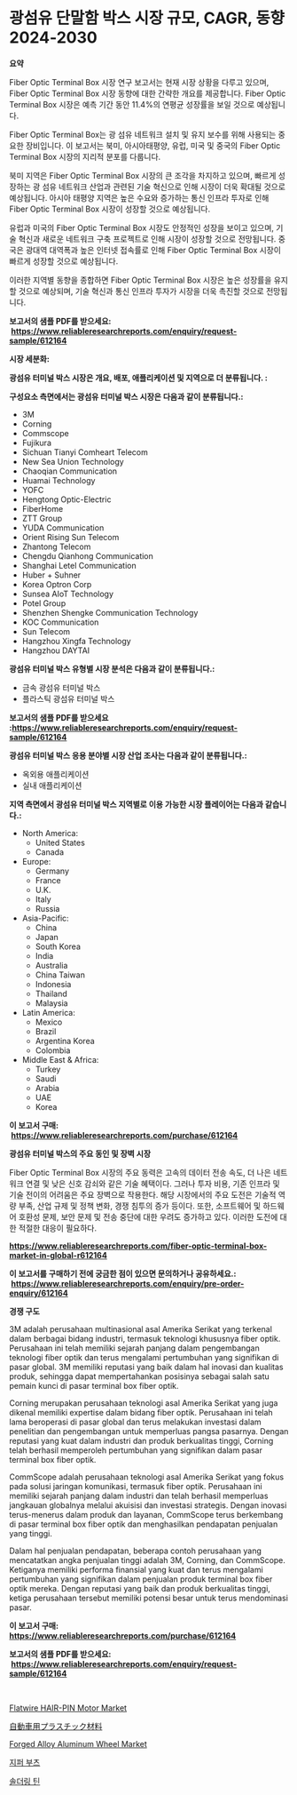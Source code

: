 <p><h1>광섬유 단말함 박스 시장 규모, CAGR, 동향 2024-2030</h1></p><p><strong>요약</strong></p>
<p><p>Fiber Optic Terminal Box 시장 연구 보고서는 현재 시장 상황을 다루고 있으며, Fiber Optic Terminal Box 시장 동향에 대한 간략한 개요를 제공합니다. Fiber Optic Terminal Box 시장은 예측 기간 동안 11.4%의 연평균 성장률을 보일 것으로 예상됩니다.</p><p>Fiber Optic Terminal Box는 광 섬유 네트워크 설치 및 유지 보수를 위해 사용되는 중요한 장비입니다. 이 보고서는 북미, 아시아태평양, 유럽, 미국 및 중국의 Fiber Optic Terminal Box 시장의 지리적 분포를 다룹니다.</p><p>북미 지역은 Fiber Optic Terminal Box 시장의 큰 조각을 차지하고 있으며, 빠르게 성장하는 광 섬유 네트워크 산업과 관련된 기술 혁신으로 인해 시장이 더욱 확대될 것으로 예상됩니다. 아시아 태평양 지역은 높은 수요와 증가하는 통신 인프라 투자로 인해 Fiber Optic Terminal Box 시장이 성장할 것으로 예상됩니다.</p><p>유럽과 미국의 Fiber Optic Terminal Box 시장도 안정적인 성장을 보이고 있으며, 기술 혁신과 새로운 네트워크 구축 프로젝트로 인해 시장이 성장할 것으로 전망됩니다. 중국은 광대역 대역폭과 높은 인터넷 접속률로 인해 Fiber Optic Terminal Box 시장이 빠르게 성장할 것으로 예상됩니다.</p><p>이러한 지역별 동향을 종합하면 Fiber Optic Terminal Box 시장은 높은 성장률을 유지할 것으로 예상되며, 기술 혁신과 통신 인프라 투자가 시장을 더욱 촉진할 것으로 전망됩니다.</p></p>
<p><strong>보고서의 샘플 PDF를 받으세요: &nbsp;<a href="https://www.reliableresearchreports.com/enquiry/request-sample/612164">https://www.reliableresearchreports.com/enquiry/request-sample/612164</a></strong></p>
<p><strong>시장 세분화:</strong></p>
<p><strong> 광섬유 터미널 박스 시장은 개요, 배포, 애플리케이션 및 지역으로 더 분류됩니다. :</strong></p>
<p><strong>구성요소 측면에서는 광섬유 터미널 박스 시장은 다음과 같이 분류됩니다.:</strong></p>
<p><ul><li>3M</li><li>Corning</li><li>Commscope</li><li>Fujikura</li><li>Sichuan Tianyi Comheart Telecom</li><li>New Sea Union Technology</li><li>Chaoqian Communication</li><li>Huamai Technology</li><li>YOFC</li><li>Hengtong Optic-Electric</li><li>FiberHome</li><li>ZTT Group</li><li>YUDA Communication</li><li>Orient Rising Sun Telecom</li><li>Zhantong Telecom</li><li>Chengdu Qianhong Communication</li><li>Shanghai Letel Communication</li><li>Huber + Suhner</li><li>Korea Optron Corp</li><li>Sunsea AIoT Technology</li><li>Potel Group</li><li>Shenzhen Shengke Communication Technology</li><li>KOC Communication</li><li>Sun Telecom</li><li>Hangzhou Xingfa Technology</li><li>Hangzhou DAYTAI</li></ul></p>
<p><strong> 광섬유 터미널 박스 유형별 시장 분석은 다음과 같이 분류됩니다.:</strong></p>
<p><ul><li>금속 광섬유 터미널 박스</li><li>플라스틱 광섬유 터미널 박스</li></ul></p>
<p><strong>보고서의 샘플 PDF를 받으세요 :<a href="https://www.reliableresearchreports.com/enquiry/request-sample/612164">https://www.reliableresearchreports.com/enquiry/request-sample/612164</a></strong></p>
<p><strong> 광섬유 터미널 박스 응용 분야별 시장 산업 조사는 다음과 같이 분류됩니다.:</strong></p>
<p><ul><li>옥외용 애플리케이션</li><li>실내 애플리케이션</li></ul></p>
<p><strong>지역 측면에서 광섬유 터미널 박스 지역별로 이용 가능한 시장 플레이어는 다음과 같습니다.:</strong></p>
<p><ul>
    <li>
        North America:
        <ul>
            <li>United States</li>
            <li>Canada</li>
        </ul>
    </li>
    <li>
        Europe:
        <ul>
            <li>Germany</li>
            <li>France</li>
            <li>U.K.</li>
            <li>Italy</li>
            <li>Russia</li>
        </ul>
    </li>
    <li>
        Asia-Pacific:
        <ul>
            <li>China</li>
            <li>Japan</li>
            <li>South Korea</li>
            <li>India</li>
            <li>Australia</li>
            <li>China Taiwan</li>
            <li>Indonesia</li>
            <li>Thailand</li>
            <li>Malaysia</li>
        </ul>
    </li>
    <li>
        Latin America:
        <ul>
            <li>Mexico</li>
            <li>Brazil</li>
            <li>Argentina Korea</li>
            <li>Colombia</li>
        </ul>
    </li>
    <li>
        Middle East & Africa:
        <ul>
            <li>Turkey</li>
            <li>Saudi</li>
            <li>Arabia</li>
            <li>UAE</li>
            <li>Korea</li>
        </ul>
    </li>
    </ul></p>
<p><strong>이 보고서 구매: &nbsp;<a href="https://www.reliableresearchreports.com/purchase/612164">https://www.reliableresearchreports.com/purchase/612164</a></strong></p>
<p><strong>광섬유 터미널 박스의 주요 동인 및 장벽 시장</strong></p>
<p><p>Fiber Optic Terminal Box 시장의 주요 동력은 고속의 데이터 전송 속도, 더 나은 네트워크 연결 및 낮은 신호 감쇠와 같은 기술 혜택이다. 그러나 투자 비용, 기존 인프라 및 기술 전이의 어려움은 주요 장벽으로 작용한다. 해당 시장에서의 주요 도전은 기술적 역량 부족, 산업 규제 및 정책 변화, 경쟁 침투의 증가 등이다. 또한, 소프트웨어 및 하드웨어 호환성 문제, 보안 문제 및 전송 중단에 대한 우려도 증가하고 있다. 이러한 도전에 대한 적절한 대응이 필요하다.</p></p>
<p><strong><a href="https://www.reliableresearchreports.com/fiber-optic-terminal-box-market-in-global-r612164">https://www.reliableresearchreports.com/fiber-optic-terminal-box-market-in-global-r612164</a></strong></p>
<p><strong>이 보고서를 구매하기 전에 궁금한 점이 있으면 문의하거나 공유하세요.: &nbsp;<a href="https://www.reliableresearchreports.com/enquiry/pre-order-enquiry/612164">https://www.reliableresearchreports.com/enquiry/pre-order-enquiry/612164</a></strong></p>
<p><strong>경쟁 구도</strong></p>
<p><p>3M adalah perusahaan multinasional asal Amerika Serikat yang terkenal dalam berbagai bidang industri, termasuk teknologi khususnya fiber optik. Perusahaan ini telah memiliki sejarah panjang dalam pengembangan teknologi fiber optik dan terus mengalami pertumbuhan yang signifikan di pasar global. 3M memiliki reputasi yang baik dalam hal inovasi dan kualitas produk, sehingga dapat mempertahankan posisinya sebagai salah satu pemain kunci di pasar terminal box fiber optik.</p><p>Corning merupakan perusahaan teknologi asal Amerika Serikat yang juga dikenal memiliki expertise dalam bidang fiber optik. Perusahaan ini telah lama beroperasi di pasar global dan terus melakukan investasi dalam penelitian dan pengembangan untuk memperluas pangsa pasarnya. Dengan reputasi yang kuat dalam industri dan produk berkualitas tinggi, Corning telah berhasil memperoleh pertumbuhan yang signifikan dalam pasar terminal box fiber optik.</p><p>CommScope adalah perusahaan teknologi asal Amerika Serikat yang fokus pada solusi jaringan komunikasi, termasuk fiber optik. Perusahaan ini memiliki sejarah panjang dalam industri dan telah berhasil memperluas jangkauan globalnya melalui akuisisi dan investasi strategis. Dengan inovasi terus-menerus dalam produk dan layanan, CommScope terus berkembang di pasar terminal box fiber optik dan menghasilkan pendapatan penjualan yang tinggi.</p><p>Dalam hal penjualan pendapatan, beberapa contoh perusahaan yang mencatatkan angka penjualan tinggi adalah 3M, Corning, dan CommScope. Ketiganya memiliki performa finansial yang kuat dan terus mengalami pertumbuhan yang signifikan dalam penjualan produk terminal box fiber optik mereka. Dengan reputasi yang baik dan produk berkualitas tinggi, ketiga perusahaan tersebut memiliki potensi besar untuk terus mendominasi pasar.</p></p>
<p><strong>이 보고서 구매: &nbsp; <a href="https://www.reliableresearchreports.com/purchase/612164">https://www.reliableresearchreports.com/purchase/612164</a></strong></p>
<p><strong>보고서의 샘플 PDF를 받으세요: &nbsp;<a href="https://www.reliableresearchreports.com/enquiry/request-sample/612164">https://www.reliableresearchreports.com/enquiry/request-sample/612164</a></strong><strong></strong></p>
<p>&nbsp;</p>
<p><p><a href="https://issuu.com/reportprime-2/docs/flatwire-hair-pin-motor-market-size_4826135a5771cb">Flatwire HAIR-PIN Motor Market</a></p><p><a href="https://medium.com/@annchovey2023/%E8%87%AA%E5%8B%95%E8%BB%8A%E7%94%A8%E3%83%97%E3%83%A9%E3%82%B9%E3%83%81%E3%83%83%E3%82%AF%E7%B4%A0%E6%9D%90%E5%B8%82%E5%A0%B4%E3%81%AF-%E5%B8%82%E5%A0%B4%E3%82%B7%E3%82%A7%E3%82%A2-%E5%B8%82%E5%A0%B4%E5%8B%95%E5%90%91-%E5%B8%82%E5%A0%B4%E6%88%90%E9%95%B7%E3%81%AB%E9%96%A2%E3%81%99%E3%82%8B%E6%83%85%E5%A0%B1%E3%82%92%E6%8F%90%E4%BE%9B%E3%81%97%E3%81%A6%E3%81%84%E3%81%BE%E3%81%99-c12b146c484c">自動車用プラスチック材料</a></p><p><a href="https://issuu.com/reportprime-2/docs/forged-alloy-aluminum-wheel-market-size-2030.pptx">Forged Alloy Aluminum Wheel Market</a></p><p><a href="https://medium.com/@frankfurter67567/%EC%A7%9A-%EB%B6%80%EC%B8%A0-%EC%8B%9C%EC%9E%A5-%EB%B3%B4%EA%B3%A0%EC%84%9C%EB%8A%94-%EC%9D%B4-%EC%8B%9C%EC%9E%A5%EC%9D%98-%EC%B5%9C%EC%8B%A0-%ED%8A%B8%EB%A0%8C%EB%93%9C%EC%99%80-%EC%84%B1%EC%9E%A5-%EA%B8%B0%ED%9A%8C%EB%A5%BC-%EB%B3%B4%EC%97%AC%EC%A4%8D%EB%8B%88%EB%8B%A4-0e58f36acd84">지퍼 부츠</a></p><p><a href="https://medium.com/@boydsmitham726/%EC%A3%BC%EC%A1%B0%EC%A1%B0%EC%95%BD-%EC%8B%9C%EC%9E%A5-%EB%B6%84%EC%84%9D-cagr-%EC%8B%9C%EC%9E%A5-%EC%84%B8%EB%B6%84%ED%99%94-%EB%B0%8F-%EC%84%B8%EA%B3%84-%EC%82%B0%EC%97%85-%EA%B0%9C%EC%9A%94-c14269ac505b">솔더링 틴</a></p></p>